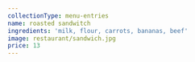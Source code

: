```yaml
---
collectionType: menu-entries
name: roasted sandwitch
ingredients: 'milk, flour, carrots, bananas, beef'
image: restaurant/sandwich.jpg
price: 13
---
```



